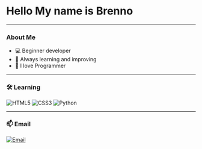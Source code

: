 <h1 align="left"> Hello My name is Brenno</h1>

---

### About Me

- 💻 Beginner developer 
- 🌱 Always learning and improving
- 🤍 I love Programmer

---

### 🛠️ Learning

![HTML5](https://img.shields.io/badge/-HTML5-E34F26?style=flat-square&logo=html5&logoColor=white)
![CSS3](https://img.shields.io/badge/-CSS3-1572B6?style=flat-square&logo=css3&logoColor=white)
![Python](https://img.shields.io/badge/-Python-3776AB?style=flat-square&logo=python&logoColor=white)

---

### 📫 Email

[![Email](https://img.shields.io/badge/-Email-D14836?style=flat-square&logo=gmail&logoColor=white)](mailto:alvesbrenno281@gmail.com)

